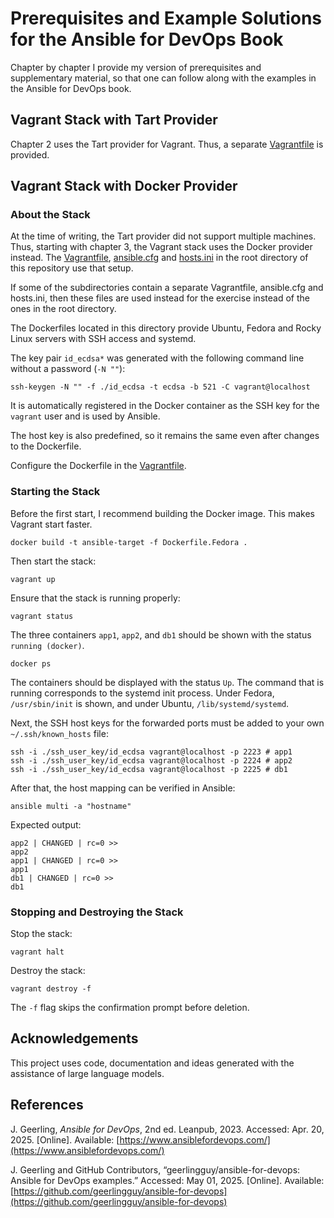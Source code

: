 # Prerequisites and Example Solutions for the Ansible for DevOps Book

Chapter by chapter I provide my version of prerequisites and supplementary
material, so that one can follow along with the examples in the Ansible for
DevOps book.

## Vagrant Stack with Tart Provider

Chapter 2 uses the Tart provider for Vagrant. Thus, a separate
[Vagrantfile](./chapter2/Vagrantfile) is provided.

## Vagrant Stack with Docker Provider

### About the Stack

At the time of writing, the Tart provider did not support multiple machines.
Thus, starting with chapter 3, the Vagrant stack uses the Docker provider
instead. The [Vagrantfile](./Vagrantfile), [ansible.cfg](./ansible.cfg) and
[hosts.ini](./hosts.ini) in the root directory of this repository use that
setup.

If some of the subdirectories contain a separate Vagrantfile, ansible.cfg and
hosts.ini, then these files are used instead for the exercise instead of the
ones in the root directory.

The Dockerfiles located in this directory provide Ubuntu, Fedora and Rocky Linux
servers with SSH access and systemd.

The key pair `id_ecdsa*` was generated with the following command line without a
password (`-N ""`):

```shell
ssh-keygen -N "" -f ./id_ecdsa -t ecdsa -b 521 -C vagrant@localhost
```

It is automatically registered in the Docker container as the SSH key for the
`vagrant` user and is used by Ansible.

The host key is also predefined, so it remains the same even after changes to
the Dockerfile.

Configure the Dockerfile in the [Vagrantfile](./Vagrantfile).

### Starting the Stack

Before the first start, I recommend building the Docker image. This makes
Vagrant start faster.

```shell
docker build -t ansible-target -f Dockerfile.Fedora .
```

Then start the stack:

```shell
vagrant up
```

Ensure that the stack is running properly:

```shell
vagrant status
```

The three containers `app1`, `app2`, and `db1` should be shown with the status
`running (docker)`.

```shell
docker ps
```

The containers should be displayed with the status `Up`. The command that is
running corresponds to the systemd init process. Under Fedora, `/usr/sbin/init`
is shown, and under Ubuntu, `/lib/systemd/systemd`.

Next, the SSH host keys for the forwarded ports must be added to your own
`~/.ssh/known_hosts` file:

```shell
ssh -i ./ssh_user_key/id_ecdsa vagrant@localhost -p 2223 # app1
ssh -i ./ssh_user_key/id_ecdsa vagrant@localhost -p 2224 # app2
ssh -i ./ssh_user_key/id_ecdsa vagrant@localhost -p 2225 # db1
```

After that, the host mapping can be verified in Ansible:

```shell
ansible multi -a "hostname"
```

Expected output:

```text
app2 | CHANGED | rc=0 >>
app2
app1 | CHANGED | rc=0 >>
app1
db1 | CHANGED | rc=0 >>
db1
```

### Stopping and Destroying the Stack

Stop the stack:

```shell
vagrant halt
```

Destroy the stack:

```shell
vagrant destroy -f
```

The `-f` flag skips the confirmation prompt before deletion.

## Acknowledgements

This project uses code, documentation and ideas generated with the assistance of
 large language models.

## References

J. Geerling, _Ansible for DevOps_, 2nd ed. Leanpub, 2023. Accessed: Apr. 20,
2025. [Online].
Available: [https://www.ansiblefordevops.com/](https://www.ansiblefordevops.com/)

J. Geerling and GitHub Contributors, “geerlingguy/ansible-for-devops: Ansible
for DevOps examples.” Accessed: May 01, 2025. [Online].
Available: [https://github.com/geerlingguy/ansible-for-devops](https://github.com/geerlingguy/ansible-for-devops)
